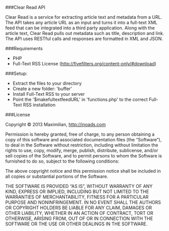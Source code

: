###Clear Read API

Clear Read is a service for extracting article text and metadata from a URL. The API takes any article URL as an input and turns it into a full-text XML feed that can be integrated into a third party application. Along with the article text, Clear Read pulls out metadata such as title, description and link. The API uses RESTful calls and responses are formatted in XML and JSON.

###Requirements

- PHP
- Full-Text RSS License (http://fivefilters.org/content-only/#download)

###Setup:

- Extract the files to your directory
- Create a new folder: 'buffer'
- Install Full-Text RSS to your server
- Point the '$makefultextfeedURL' in 'functions.php' to the correct Full-Text RSS installation

###License

Copyright © 2013 Maximilian, http://inoads.com

Permission is hereby granted, free of charge, to any person obtaining a copy of this software and associated documentation files (the “Software”), to deal in the Software without restriction, including without limitation the rights to use, copy, modify, merge, publish, distribute, sublicense, and/or sell copies of the Software, and to permit persons to whom the Software is furnished to do so, subject to the following conditions:

The above copyright notice and this permission notice shall be included in all copies or substantial portions of the Software.

THE SOFTWARE IS PROVIDED “AS IS”, WITHOUT WARRANTY OF ANY KIND, EXPRESS OR IMPLIED, INCLUDING BUT NOT LIMITED TO THE WARRANTIES OF MERCHANTABILITY, FITNESS FOR A PARTICULAR PURPOSE AND NONINFRINGEMENT. IN NO EVENT SHALL THE AUTHORS OR COPYRIGHT HOLDERS BE LIABLE FOR ANY CLAIM, DAMAGES OR OTHER LIABILITY, WHETHER IN AN ACTION OF CONTRACT, TORT OR OTHERWISE, ARISING FROM, OUT OF OR IN CONNECTION WITH THE SOFTWARE OR THE USE OR OTHER DEALINGS IN THE SOFTWARE.
